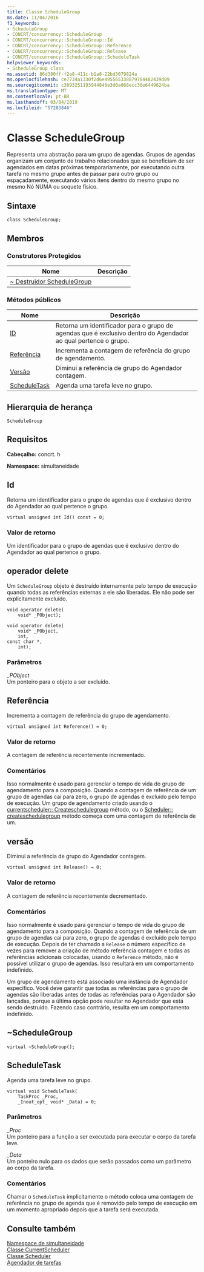 ```yaml
---
title: Classe ScheduleGroup
ms.date: 11/04/2016
f1_keywords:
- ScheduleGroup
- CONCRT/concurrency::ScheduleGroup
- CONCRT/concurrency::ScheduleGroup::Id
- CONCRT/concurrency::ScheduleGroup::Reference
- CONCRT/concurrency::ScheduleGroup::Release
- CONCRT/concurrency::ScheduleGroup::ScheduleTask
helpviewer_keywords:
- ScheduleGroup class
ms.assetid: 86d380ff-f2e8-411c-b1a8-22bd3079824a
ms.openlocfilehash: ce7734a1330f2d6e495565338879764482439d09
ms.sourcegitcommit: c3093251193944840e3d0a068ecc30e6449624ba
ms.translationtype: MT
ms.contentlocale: pt-BR
ms.lasthandoff: 03/04/2019
ms.locfileid: "57283846"
---
```

# <a name="schedulegroup-class"></a>Classe ScheduleGroup

Representa uma abstração para um grupo de agendas. Grupos de agendas organizam um conjunto de trabalho relacionados que se beneficiam de ser agendados em datas próximas temporariamente, por executando outra tarefa no mesmo grupo antes de passar para outro grupo ou espaçadamente, executando vários itens dentro do mesmo grupo no mesmo Nó NUMA ou soquete físico.

## <a name="syntax"></a>Sintaxe

```
class ScheduleGroup;
```

## <a name="members"></a>Membros

### <a name="protected-constructors"></a>Construtores Protegidos

|Nome|Descrição|
|----------|-----------------|
|[~ Destruidor ScheduleGroup](#dtor)||

### <a name="public-methods"></a>Métodos públicos

|Nome|Descrição|
|----------|-----------------|
|[ID](#id)|Retorna um identificador para o grupo de agendas que é exclusivo dentro do Agendador ao qual pertence o grupo.|
|[Referência](#reference)|Incrementa a contagem de referência do grupo de agendamento.|
|[Versão](#release)|Diminui a referência de grupo do Agendador contagem.|
|[ScheduleTask](#scheduletask)|Agenda uma tarefa leve no grupo.|

## <a name="inheritance-hierarchy"></a>Hierarquia de herança

`ScheduleGroup`

## <a name="requirements"></a>Requisitos

**Cabeçalho:** concrt. h

**Namespace:** simultaneidade

##  <a name="id"></a> Id

Retorna um identificador para o grupo de agendas que é exclusivo dentro do Agendador ao qual pertence o grupo.

```
virtual unsigned int Id() const = 0;
```

### <a name="return-value"></a>Valor de retorno

Um identificador para o grupo de agendas que é exclusivo dentro do Agendador ao qual pertence o grupo.

##  <a name="operator_delete"></a> operador delete

Um `ScheduleGroup` objeto é destruído internamente pelo tempo de execução quando todas as referências externas a ele são liberadas. Ele não pode ser explicitamente excluído.

```
void operator delete(
    void* _PObject);

void operator delete(
    void* _PObject,
    int,
const char *,
    int);
```

### <a name="parameters"></a>Parâmetros

*_PObject*<br/>
Um ponteiro para o objeto a ser excluído.

##  <a name="reference"></a> Referência

Incrementa a contagem de referência do grupo de agendamento.

```
virtual unsigned int Reference() = 0;
```

### <a name="return-value"></a>Valor de retorno

A contagem de referência recentemente incrementado.

### <a name="remarks"></a>Comentários

Isso normalmente é usado para gerenciar o tempo de vida do grupo de agendamento para a composição. Quando a contagem de referência de um grupo de agendas cai para zero, o grupo de agendas é excluído pelo tempo de execução. Um grupo de agendamento criado usando o [currentscheduler:: Createschedulegroup](currentscheduler-class.md#createschedulegroup) método, ou o [Scheduler:: createschedulegroup](scheduler-class.md#createschedulegroup) método começa com uma contagem de referência de um.

##  <a name="release"></a> versão

Diminui a referência de grupo do Agendador contagem.

```
virtual unsigned int Release() = 0;
```

### <a name="return-value"></a>Valor de retorno

A contagem de referência recentemente decrementado.

### <a name="remarks"></a>Comentários

Isso normalmente é usado para gerenciar o tempo de vida do grupo de agendamento para a composição. Quando a contagem de referência de um grupo de agendas cai para zero, o grupo de agendas é excluído pelo tempo de execução. Depois de ter chamado a `Release` o número específico de vezes para remover a criação de método referência contagem e todas as referências adicionais colocadas, usando o `Reference` método, não é possível utilizar o grupo de agendas. Isso resultará em um comportamento indefinido.

Um grupo de agendamento está associado uma instância de Agendador específico. Você deve garantir que todas as referências para o grupo de agendas são liberadas antes de todas as referências para o Agendador são lançadas, porque a última opção pode resultar no Agendador que está sendo destruído. Fazendo caso contrário, resulta em um comportamento indefinido.

##  <a name="dtor"></a> ~ScheduleGroup

```
virtual ~ScheduleGroup();
```

##  <a name="scheduletask"></a> ScheduleTask

Agenda uma tarefa leve no grupo.

```
virtual void ScheduleTask(
    TaskProc _Proc,
    _Inout_opt_ void* _Data) = 0;
```

### <a name="parameters"></a>Parâmetros

*_Proc*<br/>
Um ponteiro para a função a ser executada para executar o corpo da tarefa leve.

*_Data*<br/>
Um ponteiro nulo para os dados que serão passados como um parâmetro ao corpo da tarefa.

### <a name="remarks"></a>Comentários

Chamar o `ScheduleTask` implicitamente o método coloca uma contagem de referência no grupo de agenda que é removido pelo tempo de execução em um momento apropriado depois que a tarefa será executada.

## <a name="see-also"></a>Consulte também

[Namespace de simultaneidade](concurrency-namespace.md)<br/>
[Classe CurrentScheduler](currentscheduler-class.md)<br/>
[Classe Scheduler](scheduler-class.md)<br/>
[Agendador de tarefas](../../../parallel/concrt/task-scheduler-concurrency-runtime.md)
